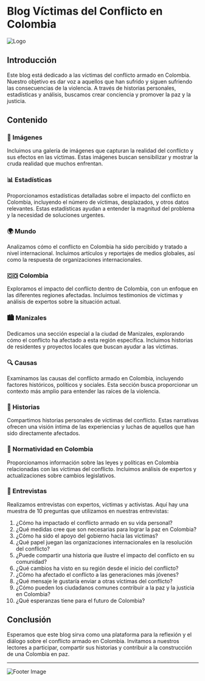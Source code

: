 # Blog Víctimas del Conflicto en Colombia

![Logo](https://via.placeholder.com/150)

## Introducción
Este blog está dedicado a las víctimas del conflicto armado en Colombia. Nuestro objetivo es dar voz a aquellos que han sufrido y siguen sufriendo las consecuencias de la violencia. A través de historias personales, estadísticas y análisis, buscamos crear conciencia y promover la paz y la justicia.

## Contenido

### 📸 Imágenes
Incluimos una galería de imágenes que capturan la realidad del conflicto y sus efectos en las víctimas. Estas imágenes buscan sensibilizar y mostrar la cruda realidad que muchos enfrentan.

### 📊 Estadísticas
Proporcionamos estadísticas detalladas sobre el impacto del conflicto en Colombia, incluyendo el número de víctimas, desplazados, y otros datos relevantes. Estas estadísticas ayudan a entender la magnitud del problema y la necesidad de soluciones urgentes.

### 🌍 Mundo
Analizamos cómo el conflicto en Colombia ha sido percibido y tratado a nivel internacional. Incluimos artículos y reportajes de medios globales, así como la respuesta de organizaciones internacionales.

### 🇨🇴 Colombia
Exploramos el impacto del conflicto dentro de Colombia, con un enfoque en las diferentes regiones afectadas. Incluimos testimonios de víctimas y análisis de expertos sobre la situación actual.

### 🏙️ Manizales
Dedicamos una sección especial a la ciudad de Manizales, explorando cómo el conflicto ha afectado a esta región específica. Incluimos historias de residentes y proyectos locales que buscan ayudar a las víctimas.

### 🔍 Causas
Examinamos las causas del conflicto armado en Colombia, incluyendo factores históricos, políticos y sociales. Esta sección busca proporcionar un contexto más amplio para entender las raíces de la violencia.

### 📖 Historias
Compartimos historias personales de víctimas del conflicto. Estas narrativas ofrecen una visión íntima de las experiencias y luchas de aquellos que han sido directamente afectados.

### 📜 Normatividad en Colombia
Proporcionamos información sobre las leyes y políticas en Colombia relacionadas con las víctimas del conflicto. Incluimos análisis de expertos y actualizaciones sobre cambios legislativos.

### 🎤 Entrevistas
Realizamos entrevistas con expertos, víctimas y activistas. Aquí hay una muestra de 10 preguntas que utilizamos en nuestras entrevistas:

1. ¿Cómo ha impactado el conflicto armado en su vida personal?
2. ¿Qué medidas cree que son necesarias para lograr la paz en Colombia?
3. ¿Cómo ha sido el apoyo del gobierno hacia las víctimas?
4. ¿Qué papel juegan las organizaciones internacionales en la resolución del conflicto?
5. ¿Puede compartir una historia que ilustre el impacto del conflicto en su comunidad?
6. ¿Qué cambios ha visto en su región desde el inicio del conflicto?
7. ¿Cómo ha afectado el conflicto a las generaciones más jóvenes?
8. ¿Qué mensaje le gustaría enviar a otras víctimas del conflicto?
9. ¿Cómo pueden los ciudadanos comunes contribuir a la paz y la justicia en Colombia?
10. ¿Qué esperanzas tiene para el futuro de Colombia?

## Conclusión
Esperamos que este blog sirva como una plataforma para la reflexión y el diálogo sobre el conflicto armado en Colombia. Invitamos a nuestros lectores a participar, compartir sus historias y contribuir a la construcción de una Colombia en paz.

---

![Footer Image](https://via.placeholder.com/150)